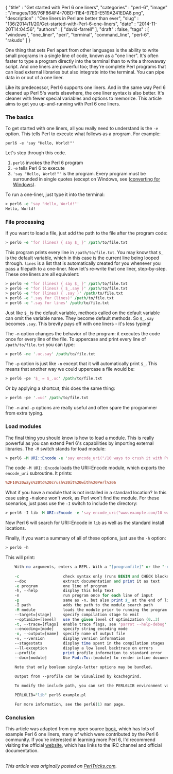 {
   "title" : "Get started with Perl 6 one liners",
   "categories" : "perl-6",
   "image" : "/images/136/76F864F4-70BD-11E4-97E0-E519A241EDA8.png",
   "description" : "One liners in Perl are better than ever",
   "slug" : "136/2014/11/20/Get-started-with-Perl-6-one-liners",
   "date" : "2014-11-20T14:04:56",
   "authors" : [
      "david-farrell"
   ],
   "draft" : false,
   "tags" : [
      "windows",
      "one_liner",
      "perl",
      "terminal",
      "command_line",
      "perl-6",
      "rakudo"
   ]
}


One thing that sets Perl apart from other languages is the ability to write small programs in a single line of code, known as a "one liner". It's often faster to type a program directly into the terminal than to write a throwaway script. And one liners are powerful too; they're complete Perl programs that can load external libraries but also integrate into the terminal. You can pipe data in or out of a one liner.

Like its predecessor, Perl 6 supports one liners. And in the same way Perl 6 cleaned up Perl 5's warts elsewhere, the one liner syntax is also better. It's cleaner with fewer special variables and options to memorize. This article aims to get you up-and-running with Perl 6 one liners.

### The basics

To get started with one liners, all you really need to understand is the `-e` option. This tells Perl to execute what follows as a program. For example:

    perl6 -e 'say "Hello, World!"'

Let's step through this code.

1.  `perl6` invokes the Perl 6 program
2.  `-e` tells Perl 6 to execute
3.  `'say "Hello, World!"'` is the program. Every program must be surrounded in single quotes (except on Windows, see ([converting for Windows](https://github.com/sillymoose/Perl6-One-Liners#converting-for-windows)).

To run a one-liner, just type it into the terminal:

```perl
> perl6 -e 'say "Hello, World!"'
Hello, World!
```

### File processing

If you want to load a file, just add the path to the file after the program code:

```perl
> perl6 -e 'for (lines) { say $_ }' /path/to/file.txt
```

This program prints every line in `/path/to/file.txt`. You may know that `$_` is the default variable, which in this case is the current line being looped through. `lines` is a list that is automatically created for you whenever you pass a filepath to a one-liner. Now let's re-write that one liner, step-by-step. These one liners are all equivalent:

```perl
> perl6 -e 'for (lines) { say $_ }' /path/to/file.txt
> perl6 -e 'for (lines) { $_.say }' /path/to/file.txt
> perl6 -e 'for (lines) { .say }' /path/to/file.txt
> perl6 -e '.say for (lines)' /path/to/file.txt
> perl6 -e '.say for lines' /path/to/file.txt
```

Just like `$_` is the default variable, methods called on the default variable can omit the variable name. They become default methods. So `$_.say` becomes `.say`. This brevity pays off with one liners - it's less typing!

The `-n` option changes the behavior of the program: it executes the code once for every line of the file. To uppercase and print every line of `/path/to/file.txt` you can type:

```perl
> perl6 -ne '.uc.say' /path/to/file.txt
```

The `-p` option is just like `-n` except that it will automatically print `$_`. This means that another way we could uppercase a file would be:

```perl
> perl6 -pe '$_ = $_.uc' /path/to/file.txt
```

Or by applying a shortcut, this does the same thing:

```perl
> perl6 -pe '.=uc' /path/to/file.txt
```

The `-n` and `-p` options are really useful and often spare the programmer from extra typing.

### Load modules

The final thing you should know is how to load a module. This is really powerful as you can extend Perl 6's capabilities by importing external libraries. The `-M` switch stands for load module:

```perl
> perl6 -M URI::Encode -e 'say encode_uri("/10 ways to crush it with Perl 6")'
```

The code `-M URI::Encode` loads the URI::Encode module, which exports the `encode_uri` subroutine. It prints:

```perl
%2F10%20ways%20to%20crush%20it%20with%20Perl%206
```

What if you have a module that is not installed in a standard location? In this case using `-M` alone won't work, as Perl won't find the module. For these scenarios, just pass use the `-I` switch to include the directory:

```perl
> perl6 -I lib -M URI::Encode -e 'say encode_uri("www.example.com/10 ways to crush it with Perl 6")'
```

Now Perl 6 will search for URI::Encode in `lib` as well as the standard install locations.

Finally, if you want a summary of all of these options, just use the `-h` option:

```perl
> perl6 -h
```

This will print:

```perl
    With no arguments, enters a REPL. With a "[programfile]" or the "-e" option, compiles the given program and by default also executes the compiled code.
 
    -c                   check syntax only (runs BEGIN and CHECK blocks)
    --doc                extract documentation and print it as text
    -e program           one line of program
    -h, --help           display this help text
    -n                   run program once for each line of input
    -p                   same as -n, but also print $_ at the end of lines
    -I path              adds the path to the module search path
    -M module            loads the module prior to running the program
    --target=[stage]     specify compilation stage to emit
    --optimize=[level]   use the given level of optimization (0..3)
    -t, --trace=[flags]  enable trace flags, see 'parrot --help-debug'
    --encoding=[mode]    specify string encoding mode
    -o, --output=[name]  specify name of output file
    -v, --version        display version information
    --stagestats         display time spent in the compilation stages
    --ll-exception       display a low level backtrace on errors
    --profile            print profile information to standard error
    --doc=[module]       Use Pod::To::[module] to render inline documentation.
     
    Note that only boolean single-letter options may be bundled.

    Output from --profile can be visualized by kcachegrind.

    To modify the include path, you can set the PERL6LIB environment variable:

    PERL6LIB="lib" perl6 example.pl

    For more information, see the perl6(1) man page.
```

### Conclusion

This article was adapted from my open source [book](https://github.com/sillymoose/Perl6-One-Liners), which has lots of example Perl 6 one liners, many of which were contributed by the Perl 6 community. If you're interested in learning more Perl 6, I'd recommend visiting the official [website](http://perl6.org/), which has links to the IRC channel and official documentation.

\
*This article was originally posted on [PerlTricks.com](http://perltricks.com).*
